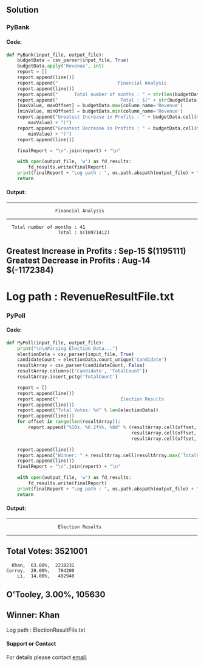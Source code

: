 ## Solution
### PyBank
#### Code:
```python
def PyBank(input_file, output_file):
    budgetData = csv_parser(input_file, True)
    budgetData.apply('Revenue', int)
    report = []
    report.append(line())
    report.append("                      Financial Analysis                      ")
    report.append(line())
    report.append("      Total number of months : " + str(len(budgetData)))
    report.append("                       Total : $(" + str(budgetData.sum('Revenue')) + ")")
    [maxValue, maxOffset] = budgetData.max(column_name='Revenue')
    [minValue, minOffset] = budgetData.min(column_name='Revenue')
    report.append("Greatest Increase in Profits : " + budgetData.cell(maxOffset, 'Date') + "  $(" + str(
        maxValue) + ")")
    report.append("Greatest Decrease in Profits : " + budgetData.cell(minOffset, 'Date') + "  $(" + str(
        minValue) + ")")
    report.append(line())

    finalReport = "\n".join(report) + "\n"

    with open(output_file, 'w') as fd_results:
        fd_results.write(finalReport)
    print(finalReport + "Log path : ", os.path.abspath(output_file) + "\n" + line(2))
    return
```
#### Output:

----------------------------------------------------------------------------------
                      Financial Analysis                      
----------------------------------------------------------------------------------
      Total number of months : 41
                       Total : $(18971412)
Greatest Increase in Profits : Sep-15  $(1195111)
Greatest Decrease in Profits : Aug-14  $(-1172384)
----------------------------------------------------------------------------------
Log path :  RevenueResultFile.txt
==================================================================================


### PyPoll
#### Code:
```python
def PyPoll(input_file, output_file):
    print("\n\nParsing Election Data...")
    electionData = csv_parser(input_file, True)
    candidateCount = electionData.count_unique('Candidate')
    resultArray = csv_parser(candidateCount, False)
    resultArray.columns(['Candidate', 'TotalCount'])
    resultArray.insert_pctg('TotalCount')

    report = []
    report.append(line())
    report.append("                       Election Results                       ")
    report.append(line())
    report.append("Total Votes: %d" % len(electionData))
    report.append(line())
    for offset in range(len(resultArray)):
        report.append("%10s, %6.2f%%, %8d" % (resultArray.cell(offset, column_offset=0),
                                              resultArray.cell(offset, column_offset=2) * 100.0,
                                              resultArray.cell(offset, column_offset=1)))

    report.append(line())
    report.append("Winner: " + resultArray.cell(resultArray.max('TotalCount')[1], column_offset=0))
    report.append(line())
    finalReport = "\n".join(report) + "\n"

    with open(output_file, 'w') as fd_results:
        fd_results.write(finalReport)
    print(finalReport + "Log path : ", os.path.abspath(output_file) + "\n" + line(2))
    return
```
#### Output:
----------------------------------------------------------------------------------
                       Election Results                       
----------------------------------------------------------------------------------
Total Votes: 3521001
----------------------------------------------------------------------------------
      Khan,  63.00%,  2218231
    Correy,  20.00%,   704200
        Li,  14.00%,   492940
  O'Tooley,   3.00%,   105630
----------------------------------------------------------------------------------
Winner: Khan
----------------------------------------------------------------------------------
Log path :  ElectionResultFile.txt
#### Support or Contact

For details please contact [email](vittal.siddaiah@gmail.com).
